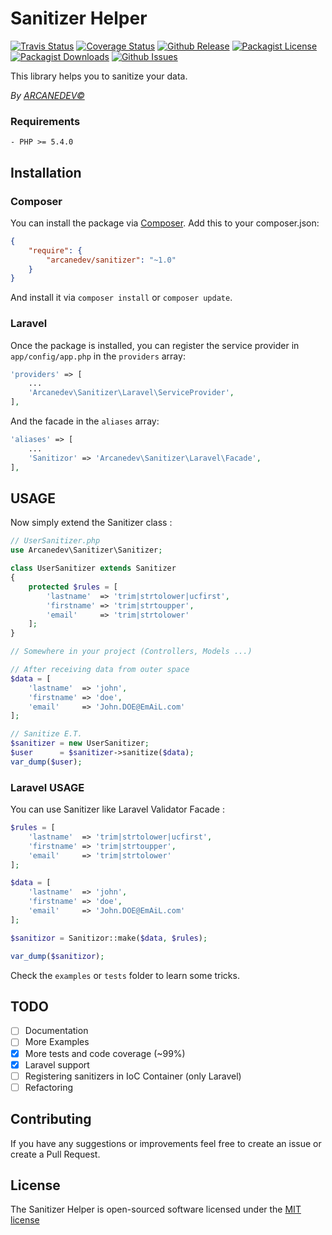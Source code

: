 Sanitizer Helper
==============
[![Travis Status](http://img.shields.io/travis/ARCANEDEV/Sanitizer.svg?style=flat-square)](https://travis-ci.org/ARCANEDEV/Sanitizer)
[![Coverage Status](http://img.shields.io/coveralls/ARCANEDEV/Sanitizer.svg?style=flat-square)](https://coveralls.io/r/ARCANEDEV/Sanitizer?branch=master)
[![Github Release](http://img.shields.io/github/release/ARCANEDEV/Sanitizer.svg?style=flat-square)](https://github.com/ARCANEDEV/Sanitizer/releases)
[![Packagist License](http://img.shields.io/packagist/l/arcanedev/sanitizer.svg?style=flat-square)](https://github.com/ARCANEDEV/Sanitizer/blob/master/LICENSE)
[![Packagist Downloads](https://img.shields.io/packagist/dt/arcanedev/sanitizer.svg?style=flat-square)](https://packagist.org/packages/arcanedev/sanitizer)
[![Github Issues](http://img.shields.io/github/issues/ARCANEDEV/Sanitizer.svg?style=flat-square)](https://github.com/ARCANEDEV/Sanitizer/issues)

This library helps you to sanitize your data.

*By [ARCANEDEV&copy;](http://www.arcanedev.net/)*

### Requirements

    - PHP >= 5.4.0
    
## Installation

### Composer

You can install the package via [Composer](https://getcomposer.org/). Add this to your composer.json:

```json
{
    "require": {
        "arcanedev/sanitizer": "~1.0"
    }
}
```

And install it via `composer install` or `composer update`.

### Laravel
Once the package is installed, you can register the service provider in `app/config/app.php` in the `providers` array:

```php
'providers' => [
    ...
    'Arcanedev\Sanitizer\Laravel\ServiceProvider',
],
```

And the facade in the `aliases` array:

```php
'aliases' => [
    ...
    'Sanitizor' => 'Arcanedev\Sanitizer\Laravel\Facade',
],
```

## USAGE
Now simply extend the Sanitizer class :

```php
// UserSanitizer.php
use Arcanedev\Sanitizer\Sanitizer;

class UserSanitizer extends Sanitizer
{
    protected $rules = [
        'lastname'  => 'trim|strtolower|ucfirst',
        'firstname' => 'trim|strtoupper',
        'email'     => 'trim|strtolower'
    ];
}

// Somewhere in your project (Controllers, Models ...)

// After receiving data from outer space
$data = [
    'lastname'  => 'john',
    'firstname' => 'doe',
    'email'     => 'John.DOE@EmAiL.com'
];

// Sanitize E.T.
$sanitizer = new UserSanitizer;
$user      = $sanitizer->sanitize($data);
var_dump($user);
```

### Laravel USAGE

You can use Sanitizer like Laravel Validator Facade :

```php
$rules = [
    'lastname'  => 'trim|strtolower|ucfirst',
    'firstname' => 'trim|strtoupper',
    'email'     => 'trim|strtolower'
];

$data = [
    'lastname'  => 'john',
    'firstname' => 'doe',
    'email'     => 'John.DOE@EmAiL.com'
];

$sanitizor = Sanitizor::make($data, $rules);

var_dump($sanitizor);
```

Check the `examples` or `tests` folder to learn some tricks.

## TODO

  - [ ] Documentation
  - [ ] More Examples
  - [x] More tests and code coverage (~99%)
  - [x] Laravel support
  - [ ] Registering sanitizers in IoC Container (only Laravel)
  - [ ] Refactoring
  
## Contributing
If you have any suggestions or improvements feel free to create an issue or create a Pull Request.

## License
The Sanitizer Helper is open-sourced software licensed under the [MIT license](https://github.com/ARCANEDEV/Sanitizer/blob/master/LICENSE)

